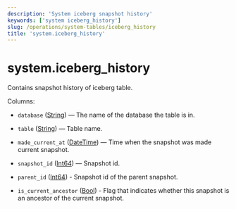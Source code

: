 ```yaml
---
description: 'System iceberg snapshot history'
keywords: ['system iceberg_history']
slug: /operations/system-tables/iceberg_history
title: 'system.iceberg_history'
---
```


# system.iceberg_history

Contains snapshot history of iceberg table.

Columns:

- `database` ([String](../../sql-reference/data-types/string.md)) — The name of the database the table is in.

- `table` ([String](../../sql-reference/data-types/string.md)) — Table name.

- `made_current_at` ([DateTime](../../sql-reference/data-types/uuid.md)) — Time when the snapshot was made current snapshot.

- `snapshot_id` ([Int64](../../sql-reference/data-types/int-uint.md)) — Snapshot id.

- `parent_id` ([Int64](../../sql-reference/data-types/int-uint.md)) - Snapshot id of the parent snapshot.

- `is_current_ancestor` ([Bool](../../sql-reference/data-types/boolean.md)) - Flag that indicates whether this snapshot is an ancestor of the current snapshot.
